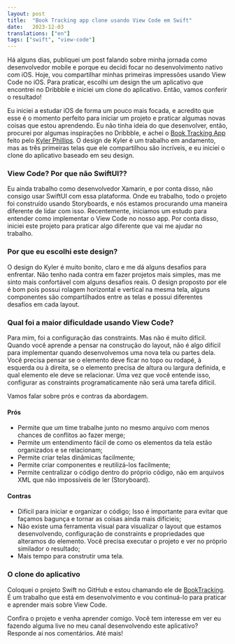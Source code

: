 ```yaml
---
layout: post
title:  "Book Tracking app clone usando View Code em Swift"
date:   2023-12-03
translations: ["en"]
tags: ["swift", "view-code"]
---
```


<p class="intro"><span class="dropcap">H</span>á alguns dias, publiquei um post falando sobre minha jornada como desenvolvedor mobile e porque eu decidi focar no desenvolvimento nativo com iOS. Hoje, vou compartilhar minhas primeiras impressões usando View Code no iOS. Para praticar, escolhi um design the um aplicativo que encontrei no Dribbble e iniciei um clone do aplicativo. Então, vamos conferir o resultado!</p>

Eu iniciei a estudar iOS de forma um pouco mais focada, e acredito que esse é o momento perfeito para iniciar um projeto e praticar algumas novas coisas que estou aprendendo. Eu não tinha ideia do que desenvolver, então, procurei por algumas inspirações no Dribbble, e achei o [Book Tracking App][dribbble] feito pelo [Kyler Phillips][twitter-kyler]. O design de Kyler é um trabalho em andamento, mas as três primeiras telas que ele compartilhou são incríveis, e eu iniciei o clone do aplicativo baseado em seu design.

### View Code? Por que não SwiftUI??

Eu ainda trabalho como desenvolvedor Xamarin, e por conta disso, não consigo usar SwiftUI com essa plataforma. Onde eu trabalho, todo o projeto foi construído usando Storyboards, e nós estamos procurando uma maneira diferente de lidar com isso. Recentemente, iniciamos um estudo para entender como implementar o View Code no nosso app. Por conta disso, iniciei este projeto para praticar algo diferente que vai me ajudar no trabalho.

### Por que eu escolhi este design?

O design do Kyler é muito bonito, claro e me dá alguns desafios para enfrentar. Não tenho nada contra em fazer projetos mais simples, mas me sinto mais confortável com alguns desafios reais. O design proposto por ele é bom pois possui rolagem horizontal e vertical na mesma tela, alguns componentes são compartilhados entre as telas e possui diferentes desafios em cada layout.

### Qual foi a maior dificuldade usando View Code?

Para mim, foi a configuração das constraints. Mas não é muito difícil. Quando você aprende a pensar na construção do layout, não é algo difícil para implementar quando desenvolvemos uma nova tela ou partes dela. Você precisa pensar se o elemento deve ficar no topo ou rodapé, à esquerda ou à direita, se o elemento precisa de altura ou largura definida, e qual elemento ele deve se relacionar. Uma vez que você entende isso, configurar as constraints programaticamente não será uma tarefa difícil.

Vamos falar sobre prós e contras da abordagem.

#### Prós
- Permite que um time trabalhe junto no mesmo arquivo com menos chances de conflitos ao fazer merge;
- Permite um entendimento fácil de como os elementos da tela estão organizados e se relacionam;
- Permite criar telas dinâmicas facilmente;
- Permite criar componentes e reutilizá-los facilmente;
- Permite centralizar o código dentro do próprio código, não em arquivos XML que não impossíveis de ler (Storyboard).

#### Contras
- Difícil para iniciar e organizar o código; Isso é importante para evitar que façamos bagunça e tornar as coisas ainda mais difícieis;
- Não existe uma ferramenta visual para visualizar o layout que estamos desenvolvendo, configuração de constraints e propriedades que alteramos do elemento. Você precisa executar o projeto e ver no próprio similador o resultado;
- Mais tempo para construtir uma tela.

### O clone do aplicativo

Coloquei o projeto Swift no GitHub e estou chamando ele de [BookTracking][github]. É um trabalho que está em desenvolvimento e vou continuá-lo para praticar e aprender mais sobre View Code.

Confira o projeto e venha aprender comigo. Você tem interesse em ver eu fazendo alguma live no meu canal desenvolvendo este aplicativo? Responde aí nos comentários. Até mais!

[github]:        https://github.com/ionixjunior/BookTracking/
[dribbble]:      https://dribbble.com/shots/6038744-Book-Tracking-App-WIP
[twitter-kyler]: https://twitter.com/kylerjphillips